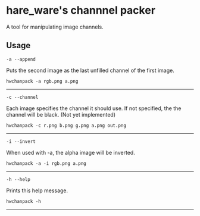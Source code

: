 # hare_ware's channnel packer
A tool for manipulating image channels.

## Usage

`-a --append`

Puts the second image as the last unfilled channel of the first image.

```hwchanpack -a rgb.png a.png```

---
    
`-c --channel`

Each image specifies the channel it should use. If not specified, the the channel will be black. (Not yet implemented)

```hwchanpack -c r.png b.png g.png a.png out.png```

---

`-i --invert`

When used with -a, the alpha image will be inverted.

```hwchanpack -a -i rgb.png a.png```

---

`-h --help`

Prints this help message.

```hwchanpack -h```


---

